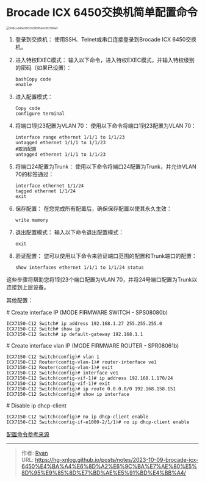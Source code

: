 # Brocade ICX 6450交换机简单配置命令




<img src="https://cdn1.ryanxin.live/506ccd45e05f52bf9595d428f2599e5.jpg" alt="506ccd45e05f52bf9595d428f2599e5" style="zoom:50%;" />



1. 登录到交换机： 使用SSH、Telnet或串口连接登录到Brocade ICX 6450交换机。

2. 进入特权EXEC模式： 输入以下命令，进入特权EXEC模式，并输入特权级别的密码（如果已设置）：

   ```
   bashCopy code
   enable
   ```

3. 进入配置模式：

   ```
   Copy code
   configure terminal
   ```

4. 将端口1到23配置为VLAN 70： 使用以下命令将端口1到23配置为VLAN 70：

   ```
   interface range ethernet 1/1/1 to 1/1/23
   untagged ethernet 1/1/1 to 1/1/23
   #取消配置
   untagged ethernet 1/1/1 to 1/1/23
   ```

5. 将端口24配置为Trunk： 使用以下命令将端口24配置为Trunk，并允许VLAN 70的标签通过：

   ```
   interface ethernet 1/1/24
   tagged ethernet 1/1/24
   exit
   ```

6. 保存配置： 在您完成所有配置后，确保保存配置以使其永久生效：

   ```
   write memory
   ```

7. 退出配置模式： 输入以下命令退出配置模式：

   ```
   exit
   ```

8. 验证配置： 您可以使用以下命令来验证端口范围的配置和Trunk端口的配置：

   ```
   show interfaces ethernet 1/1/1 to 1/1/24 status
   ```

这些步骤将帮助您将1到23个端口配置为VLAN 70，并将24号端口配置为Trunk以连接到上层设备。





其他配置：

\# Create interface IP (MODE FIRMWARE SWITCH - SPS08080b)

```
ICX7150-C12 Switch# ip address 192.168.1.27 255.255.255.0
ICX7150-C12 Switch# show ip
ICX7150-C12 Switch# ip default-gateway 192.168.1.1
```



\# Create interface vlan IP (MODE FIRMWARE ROUTER - SPR08061b)

```
ICX7150-C12 Switch(config)# vlan 1
ICX7150-C12 Router(config-vlan-1)# router-interface ve1
ICX7150-C12 Router(config-vlan-1)# exit
ICX7150-C12 Switch(config)# interface ve1
ICX7150-C12 Switch(config-vif-1)# ip address 192.168.1.170/24
ICX7150-C12 Switch(config-vif-1)# exit
ICX7150-C12 Switch(config)# ip route 0.0.0.0/0 192.168.158.151
ICX7150-C12 Switch(config)# show ip interface
```





\# Disable ip dhcp-client 

```
ICX7150-C12 Switch(config)# no ip dhcp-client enable
ICX7150-C12 Switch(config-if-e1000-2/1/1)# no ip dhcp-client enable 
```





[配置命令参考来源](https://community.ruckuswireless.com/t5/ICX-Switches/Help-with-setting-up-VLAN-trunk-ports-on-ICX-switches-is-this/m-p/21922)





---

> 作者: [Ryan](https://github.com/ryanxin7)  
> URL: https://hg-xnlog.github.io/posts/notes/2023-10-09-brocade-icx-6450%E4%BA%A4%E6%8D%A2%E6%9C%BA%E7%AE%80%E5%8D%95%E9%85%8D%E7%BD%AE%E5%91%BD%E4%BB%A4/  

